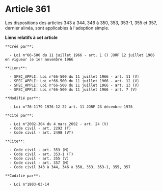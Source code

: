 # Article 361

Les dispositions des articles 343 à 344, 346 à 350, 353, 353-1, 355 et 357, dernier alinéa, sont applicables à l'adoption
simple.

**Liens relatifs à cet article**

	**Créé par**:

	  - Loi n°66-500 du 11 juillet 1966 - art. 1 () JORF 12 juillet 1966 en vigueur le 1er novembre 1966

	**Liens**:

	  - SPEC_APPLI: Loi n°66-500 du 11 juillet 1966 - art. 11 (V)
	  - SPEC_APPLI: Loi n°66-500 du 11 juillet 1966 - art. 12 (V)
	  - SPEC_APPLI: Loi n°66-500 du 11 juillet 1966 - art. 13 (V)
	  - SPEC_APPLI: Loi n°66-500 du 11 juillet 1966 - art. 7 (V)

	**Modifié par**:

	  - Loi n°76-1179 1976-12-22 art. 11 JORF 23 décembre 1976

	**Cité par**:

	  - Loi n°2002-304 du 4 mars 2002 - art. 24 (V)
	  - Code civil - art. 2292 (T)
	  - Code civil - art. 2498 (VT)

	**Cite**:

	  - Code civil - art. 353 (M)
	  - Code civil - art. 353-1 (T)
	  - Code civil - art. 355 (V)
	  - Code civil - art. 357 (M)
	  - Code civil 343 à 344, 346 à 350, 353, 353-1, 355, 357

	**Codifié par**:

	  - Loi n°1803-03-14
